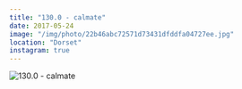```yaml
---
title: "130.0 - calmate"
date: 2017-05-24
image: "/img/photo/22b46abc72571d73431dfddfa04727ee.jpg"
location: "Dorset"
instagram: true
---
```


![130.0 - calmate](/img/photo/22b46abc72571d73431dfddfa04727ee.jpg)
